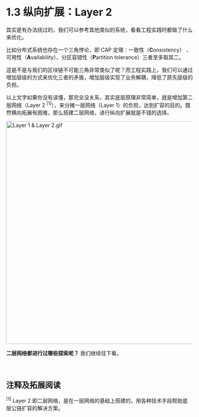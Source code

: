 # 1.3 纵向扩展：Layer 2

其实是有办法绕过的，我们可以参考其他类似的系统，看看工程实践时都做了什么来优化。

比如分布式系统也存在一个三角悖论，即 CAP 定理：一致性（**C**onsistency） 、可用性（**A**vailability）、分区容错性（**P**artition tolerance）三者至多取其二。

这是不是与我们的区块链不可能三角非常类似了呢？而工程实践上，我们可以通过增加层级的方式来优化三者的矛盾，增加层级实现了业务解耦，降低了原先层级的负担。

以上文字如果你没有读懂，那完全没关系，其实底层原理非常简单，就是增加第二层网络（Layer 2 <sup>[1]</sup>），来分摊一层网络（Layer 1）的负担，达到扩容的目的。既然横向拓展有困难，那么搭建二层网络，进行纵向扩展就是不错的选择。

<img src="https://cdn.myfirst.io/layer2/assets/1.3.1.gif" width="600px" alt="Layer 1 & Layer 2.gif" />

**二层网络都进行过哪些探索呢？** 我们继续往下看。

&nbsp; 
## 注释及拓展阅读

<sup>[1]</sup> Layer 2 即二层网络，是在一层网络的基础上搭建的，用各种技术手段帮助底层公链扩容的解决方案。

<GithubAvatar owner='lxdao-official' repo='myfirstlayer2-frontend' path='mdx/zh/1.3-layer2.md' />

<EditChapter url='https://github.com/lxdao-official/myfirstlayer2-frontend/blob/main/mdx/zh/1.3-layer2.md' />
